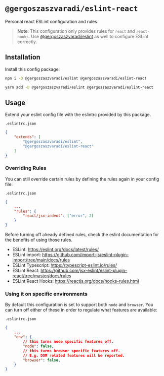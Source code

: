 # `@gergoszaszvaradi/eslint-react`

Personal react ESLint configuration and rules

> **Note**: This configuration only provides rules for `react` and `react-hooks`. Use [@gergoszaszvaradi/eslint](https://www.npmjs.com/package/@gergoszaszvaradi/eslint) as well to configure ESLint correctly.

## Installation
Install this config package:
```bash
npm i -D @gergoszaszvaradi/eslint @gergoszaszvaradi/eslint-react
```
```bash
yarn add -D @gergoszaszvaradi/eslint @gergoszaszvaradi/eslint-react
```

## Usage
Extend your eslint config file with the eslintrc provided by this package.

`.eslintrc.json`
```json
{
    "extends": [
        "@gergoszaszvaradi/eslint",
        "@gergoszaszvaradi/eslint-react"
    ]
}
```
### Overriding Rules
You can still override certain rules by defining the rules again in your config file:

`.eslintrc.json`
```json
{
    ...
    "rules": {
        "react/jsx-indent": ["error", 2]
    }
}
```
Before turning off already defined rules, check the eslint documentation for the benefits of using those rules.
* ESLint: https://eslint.org/docs/latest/rules/
* ESLint import: https://github.com/import-js/eslint-plugin-import/tree/main/docs/rules
* ESLint Typescript: https://typescript-eslint.io/rules/
* ESLint React: https://github.com/jsx-eslint/eslint-plugin-react/tree/master/docs/rules
* ESLint React Hooks: https://reactjs.org/docs/hooks-rules.html

### Using it on specific environments
By default this configuration is set to support both `node` and `browser`. You can turn off either of these in order to regulate what features are available:

`.eslintrc.json`
```json
{
    ...
    "env": {
        // this turns node specific features off.
        "node": false,
        // this turns browser specific features off.
        // E.g. DOM related features will be reported.
        "browser": false,
    }
}
```